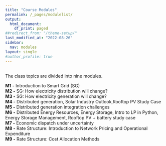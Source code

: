 ```yaml
---
title: "Course Modules"
permalink: /_pages/modulelist/
output:
  html_document:
    df_print: paged
##redirect_from: "/theme-setup/"
last_modified_at: "2022-08-26"
sidebar:
  nav: modules
layout: single
#author_profile: true
---
```


<br>
The class topics are divided into nine modules.

**M1 -** Introduction to Smart Grid (SG) <br>
**M2 -** SG: How electricity distribution will change? <br>
**M3 -** SG: How electricity generation will change? <br>
**M4 -** Distributed generation, Solar Industry Outlook,Rooftop PV Study Case <br>
**M5 -** Distributed generation integration challenges <br>
**M6 -** Distributed Energy Resources, Energy Storage, Intro to LP in Python, Energy Storage Management, Rooftop PV + battery study case <br>
**M7 -** Economic dispatch under uncertainty <br>
**M8 -** Rate Structure: Introduction to Network Pricing and Operational Expenditure <br>
**M9 -** Rate Structure: Cost Allocation Methods <br>

